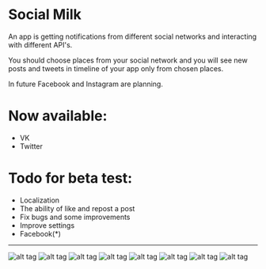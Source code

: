 # Social Milk
An app is getting notifications from different social networks and interacting with different API's.

You should choose places from your social network and you will see new posts and tweets in timeline of your app only from chosen places.

In future Facebook and Instagram are planning.

# Now available:
- VK
- Twitter

# Todo for beta test:
- Localization
- The ability of like and repost a post
- Fix bugs and some improvements
- Improve settings
- Facebook(*)

-------------------


![alt tag](https://github.com/Kirillzzy/socialMilk/blob/master/screenshots/apps.jpg)
![alt tag](https://github.com/Kirillzzy/socialMilk/blob/master/screenshots/chooseApps.jpg)
![alt tag](https://github.com/Kirillzzy/socialMilk/blob/master/screenshots/vkTimeline.jpg)
![alt tag](https://github.com/Kirillzzy/socialMilk/blob/master/screenshots/twitterTimeline.jpg)
![alt tag](https://github.com/Kirillzzy/socialMilk/blob/master/screenshots/webView.jpg)
![alt tag](https://github.com/Kirillzzy/socialMilk/blob/master/screenshots/settings.jpg)
![alt tag](https://github.com/Kirillzzy/socialMilk/blob/master/screenshots/groupsVK.jpg)
![alt tag](https://github.com/Kirillzzy/socialMilk/blob/master/screenshots/peopleTwitter.jpg)
